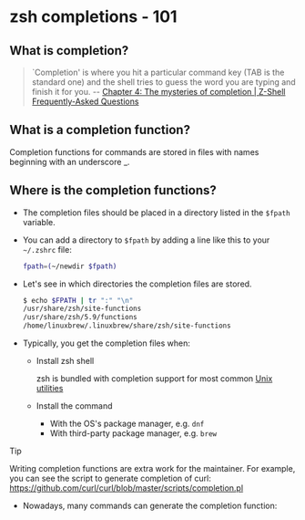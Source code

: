 # zsh completions - 101

## What is completion?

> `Completion' is where you hit a particular command key (TAB is the standard one) and the shell tries to guess the word you are typing and finish it for you.
> -- [Chapter 4: The mysteries of completion | Z-Shell Frequently-Asked Questions](https://zsh.sourceforge.io/FAQ/zshfaq04.html)

## What is a completion function?

Completion functions for commands are stored in files with names beginning with an underscore \_.

## Where is the completion functions?

- The completion files should be placed in a directory listed in the `$fpath` variable.

- You can add a directory to `$fpath` by adding a line like this to your `~/.zshrc` file:

  ```bash
  fpath=(~/newdir $fpath)
  ```

- Let's see in which directories the completion files are stored.

  ```bash
  $ echo $FPATH | tr ":" "\n"
  /usr/share/zsh/site-functions
  /usr/share/zsh/5.9/functions
  /home/linuxbrew/.linuxbrew/share/zsh/site-functions
  ```

- Typically, you get the completion files when:

  - Install zsh shell

    zsh is bundled with completion support for most common [Unix utilities](https://github.com/zsh-users/zsh/tree/master/Completion/Unix/Command)

  - Install the command
    - With the OS's package manager, e.g. `dnf`
    - With third-party package manager, e.g. `brew`

> [!TIP]
> Writing completion functions are extra work for the maintainer.
> For example, you can see the script to generate completion of curl: <https://github.com/curl/curl/blob/master/scripts/completion.pl>

- Nowadays, many commands can generate the completion function:
